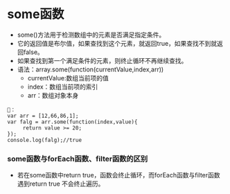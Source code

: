 # some函数
- some()方法用于检测数组中的元素是否满足指定条件。
- 它的返回值是布尔值，如果查找到这个元素，就返回true，如果查找不到就返回false。
- 如果查找到第一个满足条件的元素，则终止循环不再继续查找。
- 语法：array.some(function(currentValue,index,arr))
   - currentValue:数组当前项的值
   - index：数组当前项的索引
   - arr：数组对象本身

```
🌰：
var arr = [12,66,86,1];
var falg = arr.some(function(index,value){
     return value >= 20;
});
console.log(falg);//true
```

### some函数与forEach函数、filter函数的区别
- 若在some函数中return true，函数会终止循环，而forEach函数与filter函数遇到return true 不会终止遍历。

